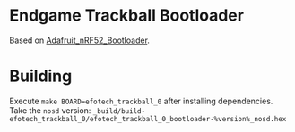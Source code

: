 # Endgame Trackball Bootloader

Based on [Adafruit_nRF52_Bootloader](https://github.com/adafruit/Adafruit_nRF52_Bootloader).

# Building

Execute `make BOARD=efotech_trackball_0` after installing dependencies. \
Take the `nosd` version: `_build/build-efotech_trackball_0/efotech_trackball_0_bootloader-%version%_nosd.hex`
